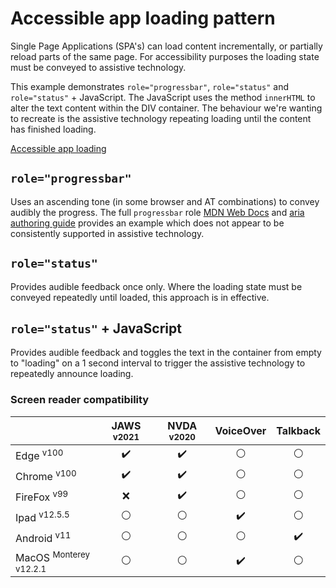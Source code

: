# Accessible app loading pattern
Single Page Applications (SPA's) can load content incrementally, or partially reload parts of the same page. For accessibility purposes the loading state must be conveyed to assistive technology.

This example demonstrates `role="progressbar"`, `role="status"` and `role="status"` + JavaScript. The JavaScript uses the method `innerHTML` to alter the text content within the DIV container. The behaviour we're wanting to recreate is the assistive technology repeating loading until the content has finished loading.

[Accessible app loading](https://canaxess.github.io/app-loading-pattern/index.html)

## `role="progressbar"`
Uses an ascending tone (in some browser and AT combinations) to convey audibly the progress. The full `progressbar` role [MDN Web Docs](https://developer.mozilla.org/en-US/docs/Web/Accessibility/ARIA/ARIA_Techniques/Using_the_progressbar_role) and [aria authoring guide](https://www.w3.org/TR/wai-aria-1.1/#progressbar) provides an example which does not appear to be consistently supported in assistive technology.

## `role="status"`
Provides audible feedback once only. Where the loading state must be conveyed repeatedly until loaded, this approach is in effective.

## `role="status"` + JavaScript
Provides audible feedback and toggles the text in the container from empty to "loading" on a 1 second interval to trigger the assistive technology to repeatedly announce loading.

### Screen reader compatibility
|   | JAWS <sup>v2021</sup> | NVDA <sup>v2020</sup>  |VoiceOver   |Talkback   |
|---|:-:|:-:|:-:|:-:|
| Edge <sup>v100</sup>  | :heavy_check_mark:  |:heavy_check_mark:   | :white_circle:  | :white_circle:  |
| Chrome <sup>v100</sup>  |:heavy_check_mark:   | :heavy_check_mark:   |:white_circle:   | :white_circle:  |
| FireFox <sup>v99</sup>  | :x:  | :heavy_check_mark:  | :white_circle:  | :white_circle:  |
| Ipad <sup>v12.5.5</sup> | :white_circle:  | :white_circle:  | :heavy_check_mark:  | :white_circle:  |
| Android <sup>v11</sup> | :white_circle:  | :white_circle:  | :white_circle:  | :heavy_check_mark:   |
| MacOS <sup>Monterey v12.2.1</sup>  | :white_circle:  | :white_circle:  | :heavy_check_mark:  | :white_circle:  |
